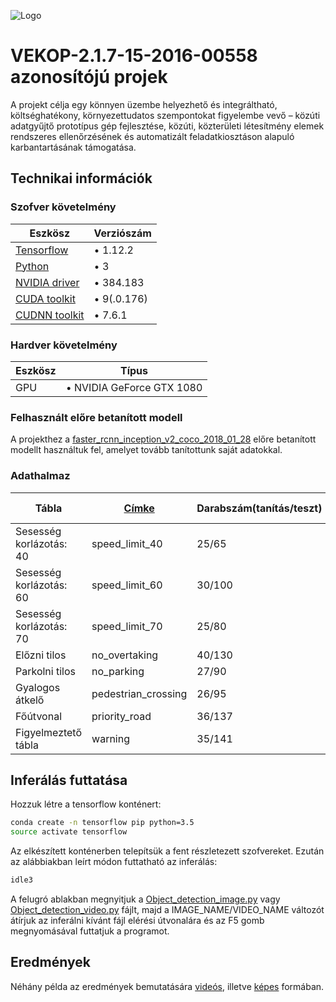 ![Logo](https://lightport.hu/img/logo_lp.png)

# VEKOP-2.1.7-15-2016-00558 azonosítójú projek

A projekt célja egy könnyen üzembe helyezhető és integráltható, költséghatékony, környezettudatos szempontokat figyelembe vevő – közúti adatgyűjtő prototípus gép fejlesztése, közúti, közterületi létesítmény elemek rendszeres ellenőrzésének és automatizált feladatkiosztáson alapuló karbantartásának támogatása.

## Technikai információk

### Szofver követelmény

| Eszkösz | Verziószám |
|-----------|-------------|
| [Tensorflow](https://www.tensorflow.org/) | • 1.12.2 |
| [Python](https://www.python.org/download/releases/3.0/) | • 3 |
| [NVIDIA driver](https://www.nvidia.com/en-us/geforce/drivers/) | • 384.183|
| [CUDA toolkit](https://developer.nvidia.com/cuda-90-download-archive?target_os=Linux&target_arch=x86_64&target_distro=Ubuntu&target_version=1604&target_type=deblocal) | • 9(.0.176) |
| [CUDNN toolkit](https://developer.nvidia.com/cudnn) | • 7.6.1|

### Hardver követelmény
| Eszkösz | Típus |
|-----------|-------------|
| GPU | • NVIDIA GeForce GTX 1080|


### Felhasznált előre betanított modell

A projekthez a [faster_rcnn_inception_v2_coco_2018_01_28](https://github.com/lightport-developer/VEKOP-2.1.7-15-2016-00558/tree/master/research/object_detection/faster_rcnn_inception_v2_coco_2018_01_28) előre betanított modellt használtuk fel, amelyet tovább tanítottunk saját adatokkal.

### Adathalmaz

| Tábla | [Címke](research/object_detection/training/labelmap.pbtxt) | Darabszám(tanítás/teszt) | Mintakép | Inferált kép |
|-----------|-------------|-------------|-------------|-------------|
| Sesesség korlázotás: 40 | speed_limit_40 | 25/65 | [kép](research/object_detection/images/train/EMER190726-161252F.MP4.thumb0006.jpg) | [kép](research/object_detection/InferredImages/FILE190712-091517F.shrink.mp4.thumb0002.jpg.infer.jpg) |
| Sesesség korlázotás: 60 | speed_limit_60 | 30/100 | [kép](research/object_detection/images/train/FILE190713-090605F.shrink.mp4.thumb0028.jpg) | [kép](research/object_detection/InferredImages/FILE190726-161127F.MP4.thumb0057.jpg.infer.jpg) |
| Sesesség korlázotás: 70 | speed_limit_70 | 25/80 | [kép](research/object_detection/images/train/FILE190713-105959F.shrink.mp4.thumb0003.jpg) | [kép](research/object_detection/InferredImages/FILE190726-152235F.MP4.thumb0024.jpg.infer.jpg) |
| Előzni tilos | no_overtaking | 40/130 | [kép](research/object_detection/images/train/FILE190713-091407F.shrink.mp4.thumb0012.jpg) | [kép](research/object_detection/InferredImages/FILE190726-161127F.MP4.thumb0057.jpg.infer.jpg) |
| Parkolni tilos | no_parking | 27/90 | [kép](research/object_detection/images/train/FILE190712-091116F.shrink.mp4.thumb0015.jpg) | [kép](research/object_detection/InferredImages/FILE190713-120332F.shrink.mp4.thumb0010.jpg.infer.jpg) |
| Gyalogos átkelő | pedestrian_crossing | 26/95 | [kép](research/object_detection/images/train/FILE190726-170026F.MP4.thumb0045.jpg) | [kép](research/object_detection/InferredImages/FILE190903-123157F.MP4.thumb0019.jpg.infer.jpg) |
| Főútvonal | priority_road | 36/137 | [kép](research/object_detection/images/train/FILE190713-094119F.shrink.mp4.thumb0012.jpg) | [kép](hresearch/object_detection/InferredImages/FILE190903-123157F.MP4.thumb0019.jpg.infer.jpg) |
| Figyelmeztető tábla | warning | 35/141 | [kép](research/object_detection/images/train/FILE190712-091718F.shrink.mp4.thumb0013.jpg) | [kép](research/object_detection/InferredImages/FILE190713-094220F.shrink.mp4.thumb0015.jpg.infer.jpg) |


## Inferálás futtatása

Hozzuk létre a tensorflow konténert: 
```bash
conda create -n tensorflow pip python=3.5
source activate tensorflow
```
Az elkészített konténerben telepítsük a fent részletezett szofvereket. Ezután az alábbiakban leírt módon futtatható az inferálás:
```bash
idle3
```
A felugró ablakban megnyitjuk a [Object_detection_image.py](research/object_detection/Object_detection_image.py) vagy [Object_detection_video.py](research/object_detection/Object_detection_video.py) fájlt, majd a IMAGE_NAME/VIDEO_NAME változót átírjuk az inferálni kívánt fájl elérési útvonalára és az F5 gomb megnyomásával futtatjuk a programot.

## Eredmények

Néhány példa az eredmények bemutatására [videós](https://ingatlanflotta.hu/video/FILE190712-091217F.MP4.infer.webm), illetve [képes](research/object_detection/InferredImages/) formában.


